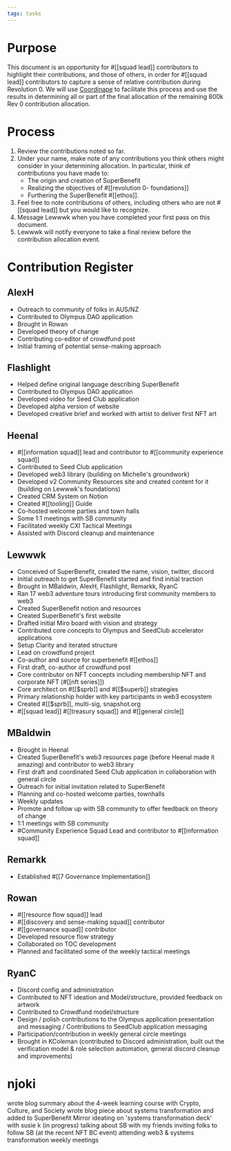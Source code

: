 ```yaml
---
tags: tasks
---
```



# Purpose
This document is an opportunity for #[[squad lead]] contributors to highlight their contributions, and those of others, in order for #[[squad lead]] contributors to capture a sense of relative contribution during Revolution 0. We will use [Coordinape](http://coordinape.com) to facilitate this process and use the results in determining all or part of the final allocation of the remaining 800k Rev 0 contribution allocation. 
# Process
1. Review the contributions noted so far.
2. Under your name, make note of any contributions you think others might consider in your determining allocation. In particular, think of contributions you have made to:
	- The origin and creation of SuperBenefit
	- Realizing the objectives of #[[revolution 0- foundations]] 
	- Furthering the SuperBenefit #[[ethos]].
3.  Feel free to note contributions of others, including others who are not #[[squad lead]] but you would like to recognize.
4. Message Lewwwk when you have completed your first pass on this document.
5. Lewwwk will notify everyone to take a final review before the contribution allocation event.

# Contribution Register
## AlexH
- Outreach to community of folks in AUS/NZ
- Contributed to Olympus DAO application
- Brought in Rowan
- Developed theory of change
- Contributing co-editor of crowdfund post
- Initial framing of potential sense-making approach

## Flashlight
- Helped define original language describing SuperBenefit
- Contributed to Olympus DAO application
- Developed video for Seed Club application
- Developed alpha version of website
- Developed creative brief and worked with artist to deliver first NFT art

## Heenal
- #[[information squad]] lead and contributor to #[[community experience squad]] 
- Contributed to Seed Club application
- Developed web3 library (building on Michelle's groundwork)
- Developed v2 Community Resources site and created content for it (building on Lewwwk's foundations)
- Created CRM System on Notion
- Created #[[tooling]] Guide
- Co-hosted welcome parties and town halls
- Some 1:1 meetings with SB community
- Facilitated weekly CXI Tactical Meetings 
- Assisted with Discord cleanup and maintenance

## Lewwwk
- Conceived of SuperBenefit, created the name, vision, twitter, discord
- Initial outreach to get SuperBenefit started and find initial traction
- Brought in MBaldwin, AlexH, Flashlight, Remarkk, RyanC
- Ran 17 web3 adventure tours introducing first community members to web3
- Created SuperBenefit notion and resources
- Created SuperBenefit's first website
- Drafted initial Miro board with vision and strategy
- Contributed core concepts to Olympus and SeedClub accelerator applications
- Setup Clarity and iterated structure
- Lead on crowdfund project
- Co-author and source for superbenefit #[[ethos]] 
- First draft, co-author of crowdfund post
- Core contributor on NFT concepts including membership NFT and corporate NFT (#[[nft series]])
- Core architect on #[[$sprb]] and #[[$superb]] strategies
- Primary relationship holder with key participants in web3 ecosystem
- Created #[[$sprb]], multi-sig, snapshot.org
- #[[squad lead]] #[[treasury squad]] and #[[general circle]] 

## MBaldwin
- Brought in Heenal
- Created SuperBenefit's web3 resources page (before Heenal made it amazing) and contributor to web3 library
- First draft and coordinated Seed Club application in collaboration with general circle 
- Outreach for initial invitation related to SuperBenefit
- Planning and co-hosted welcome parties, townhalls
- Weekly updates
- Promote and follow up with SB community to offer feedback on theory of change 
- 1:1 meetings with SB community
- #Community Experience Squad Lead and contributor to #[[information squad]] 

## Remarkk
- Established #[[7 Governance Implementation]] 

## Rowan
- #[[resource flow squad]] lead 
- #[[discovery and sense-making squad]] contributor 
- #[[governance squad]] contributor
- Developed resource flow strategy
- Collaborated on TOC development 
- Planned and facilitated some of the weekly tactical meetings

## RyanC
- Discord config and administration 
- Contributed to NFT ideation and Model/structure, provided feedback on artwork
- Contributed to Crowdfund model/structure 
- Design / polish contributions to the Olympus application presentation and messaging / Contributions to SeedClub application messaging
- Participation/contribution  in weekly general circle meetings
- Brought in KColeman (contributed to Discord administration, built out the verification model & role selection automation, general discord cleanup and improvements)

# njoki
wrote blog summary about the 4-week learning course with Crypto, Culture, and Society 
wrote blog piece about systems transformation and added to SuperBenefit Mirror 
ideating on 'systems transformation deck' with susie k (in progress) 
talking about SB with my friends
inviting folks to follow SB (at the recent NFT BC event) 
attending web3 & systems transformation weekly meetings 